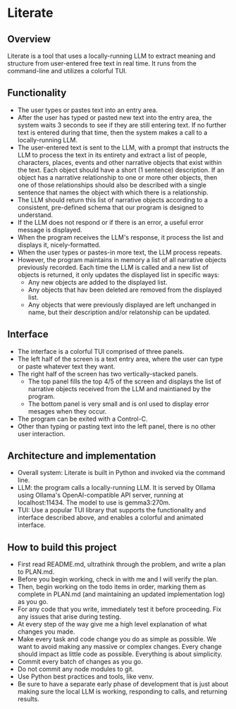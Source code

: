 # Literate

## Overview
Literate is a tool that uses a locally-running LLM to extract meaning and structure from user-entered free text in real time. It runs from the command-line and utilizes a colorful TUI.

## Functionality
- The user types or pastes text into an entry area.
- After the user has typed or pasted new text into the entry area, the system waits 3 seconds to see if they are still entering text. If no further text is entered during that time, then the system makes a call to a locally-running LLM.
- The user-entered text is sent to the LLM, with a prompt that instructs the LLM to process the text in its entirety and extract a list of people, characters, places, events and other narrative objects that exist within the text. Each object should have a short (1 sentence) description. If an object has a narrative relationship to one or more other objects, then one of those relationships should also be described with a single sentence that names the object with which there is a relationship.
- The LLM should return this list of narrative objects according to a consistent, pre-defined schema that our program is designed to understand.
- If the LLM does not respond or if there is an error, a useful error message is displayed.
- When the program receives the LLM's response, it process the list and displays it, nicely-formatted.
- When the user types or pastes-in more text, the LLM process repeats.
- However, the program maintains in memory a list of all narrative objects previously recorded. Each time the LLM is called and a new list of objects is returned, it only updates the displayed list in specific ways:
    - Any new objects are added to the displayed list.
    - Any objects that hav been deleted are removed from the displayed list.
    - Any objects that were previously displayed are left unchanged in name, but their description and/or relatonship can be updated.

## Interface
- The interface is a colorful TUI comprised of three panels.
- The left half of the screen is a text entry area, where the user can type or paste whatever text they want.
- The right half of the screen has two vertically-stacked panels.
    - The top panel fills the top 4/5 of the screen and displays the list of narrative objects received from the LLM and maintianed by the program.
    - The bottom panel is very small and is onl used to display error mesages when they occur.
- The program can be exited with a Control-C.
- Other than typing or pasting text into the left panel, there is no other user interaction.

## Architecture and implementation
- Overall system: Literate is built in Python and invoked via the command line.
- LLM: the program calls a locally-running LLM. It is served by Ollama using Ollama's OpenAI-compatible API server, running at localhost:11434. The model to use is gemma3:270m.
- TUI: Use a popular TUI library that supports the functionality and interface described above, and enables a colorful and animated interface.

## How to build this project
- First read README.md, ultrathink through the problem, and write a plan to PLAN.md.
- Before you begin working, check in with me and I will verify the plan.
- Then, begin working on the todo items in order, marking them as complete in PLAN.md (and maintaining an updated implementation log) as you go.
- For any code that you write, immediately test it before proceeding. Fix any issues that arise during testing.
- At every step of the way give me a high level explanation of what changes you made.
- Make every task and code change you do as simple as possible. We want to avoid making any massive or complex changes. Every change should impact as little code as possible. Everything is about simplicity.
- Commit every batch of changes as you go.
- Do not commit any node modules to git.
- Use Python best practices and tools, like venv.
- Be sure to have a separate early phase of development that is just about making sure the local LLM is working, responding to calls, and returning results.
